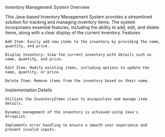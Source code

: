 Inventory Management System
Overview

This Java-based Inventory Management System provides a streamlined solution for tracking and managing inventory items. The system incorporates essential features, including the ability to add, edit, and delete items, along with a clear display of the current inventory.
Features

    Add Item: Easily add new items to the inventory by providing the name, quantity, and price.

    Display Inventory: View the current inventory with details such as name, quantity, and price.

    Edit Item: Modify existing items, including options to update the name, quantity, or price.

    Delete Item: Remove items from the inventory based on their name.

Implementation Details

    Utilizes the InventoryItems class to encapsulate and manage item details.

    Dynamic management of the inventory is achieved using Java's ArrayList.

    Implements error handling to ensure a smooth user experience and prevent invalid inputs.
